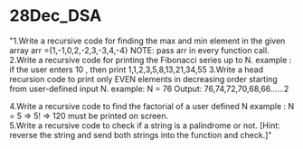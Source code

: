 # 28Dec_DSA
"1.Write a recursive code for finding the max and min element in the given array arr ={1,-1,0,2,-2,3,-3,4,-4}
        NOTE: pass arr in every function call.
2.Write a recursive code for printing the Fibonacci series up to N. 
        example : if the user enters 10 , then print 1,1,2,3,5,8,13,21,34,55
3.Write a head recursion code to print only EVEN elements in decreasing order starting from user-defined input N.
        example: N = 76 
                       Output: 76,74,72,70,68,66......2
        
4.Write a recursive code to find the factorial of a user defined N 
        example : N = 5 => 5! => 120 must be printed on screen.     
5.Write a recursive code to check if a string is a palindrome or not. [Hint: reverse the string and send both strings into the function and check.]"
